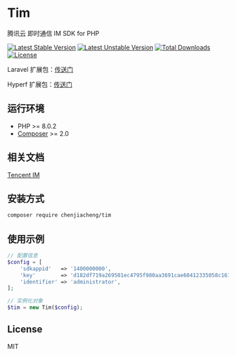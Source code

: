 # Tim

腾讯云 即时通信 IM SDK for PHP

[![Latest Stable Version](https://poser.pugx.org/chenjiacheng/tim/v/stable.svg)](https://packagist.org/packages/chenjiacheng/tim)
[![Latest Unstable Version](https://poser.pugx.org/chenjiacheng/tim/v/unstable.svg)](https://packagist.org/packages/chenjiacheng/tim)
[![Total Downloads](https://poser.pugx.org/chenjiacheng/tim/downloads)](https://packagist.org/packages/chenjiacheng/tim)
[![License](https://poser.pugx.org/chenjiacheng/tim/license)](https://packagist.org/packages/chenjiacheng/tim)

Laravel 扩展包：[传送门](https://github.com/chenjiacheng/laravel-tim)

Hyperf 扩展包：[传送门](https://github.com/chenjiacheng/hyperf-tim)

## 运行环境

- PHP >= 8.0.2
- [Composer](https://getcomposer.org/) >= 2.0

## 相关文档

[Tencent IM](https://cloud.tencent.com/document/product/269/1519)

## 安装方式

```bash
composer require chenjiacheng/tim
```

## 使用示例

```php
// 配置信息
$config = [
    'sdkappid'   => '1400000000',
    'key'        => 'd182df719a269501ec4795f980aa3691cae60412335058c161c3467d3cb0f565',
    'identifier' => 'administrator',
];

// 实例化对象
$tim = new Tim($config);
```

## License

MIT